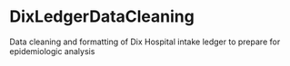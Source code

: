 # DixLedgerDataCleaning
Data cleaning and formatting of Dix Hospital intake ledger to prepare for epidemiologic analysis
